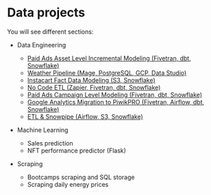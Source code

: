 # Data projects

You will see different sections:

- Data Engineering

  - [Paid Ads Asset Level Incremental Modeling (Fivetran, dbt, Snowflake)](https://github.com/aboyalejandro/data-projects/tree/master/data_engineering/paid_media_incremental_modeling)
  - [Weather Pipeline (Mage, PostgreSQL, GCP, Data Studio)](https://github.com/aboyalejandro/data-projects/tree/master/data_engineering/weather_pipeline)
  - [Instacart Fact Data Modeling (S3, Snowflake)](https://github.com/aboyalejandro/data-projects/tree/master/data_engineering/snowflake_instacart_modeling)
  - [No Code ETL (Zapier, Fivetran, dbt, Snowflake)](https://github.com/aboyalejandro/data-projects/tree/master/data_engineering/no_code_etl)
  - [Paid Ads Campaign Level Modeling (Fivetran, dbt, Snowflake)](https://github.com/aboyalejandro/data-projects/tree/master/data_engineering/ad_campaign_dbt_modeling)
  - [Google Analytics Migration to PiwikPRO (Fivetran, Airflow, dbt, Snowflake)](https://github.com/aboyalejandro/data-projects/tree/master/data_engineering/google_analytics_migration)
  - [ETL & Snowpipe (Airflow, S3, Snowflake)](https://github.com/aboyalejandro/data-projects/tree/master/data_engineering/etl_snowflake_snowpipe)
  
- Machine Learning
  - Sales prediction
  - NFT performance predictor (Flask)
- Scraping
  - Bootcamps scraping and SQL storage
  - Scraping daily energy prices
